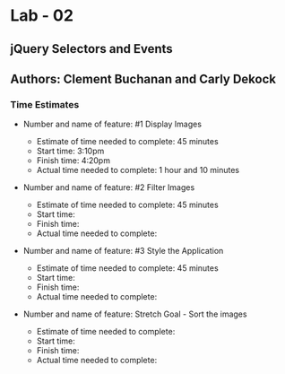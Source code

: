 # Lab - 02

## jQuery Selectors and Events

## Authors: Clement Buchanan and Carly Dekock

### Time Estimates

- Number and name of feature: #1 Display Images
  - Estimate of time needed to complete: 45 minutes
  - Start time: 3:10pm
  - Finish time: 4:20pm
  - Actual time needed to complete: 1 hour and 10 minutes

- Number and name of feature: #2 Filter Images
  - Estimate of time needed to complete: 45 minutes
  - Start time:
  - Finish time:
  - Actual time needed to complete:

- Number and name of feature: #3 Style the Application
  - Estimate of time needed to complete: 45 minutes
  - Start time:
  - Finish time:
  - Actual time needed to complete:

- Number and name of feature: Stretch Goal - Sort the images
  - Estimate of time needed to complete:
  - Start time:
  - Finish time:
  - Actual time needed to complete:
